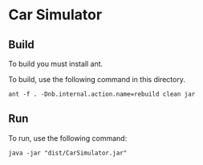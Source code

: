 # Car Simulator

## Build

To build you must install ant.

To build, use the following command in this directory.

```
ant -f . -Dnb.internal.action.name=rebuild clean jar
```

## Run

To run, use the following command:
```
java -jar "dist/CarSimulator.jar"
```

